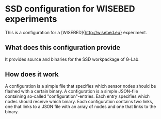 SSD configuration for WISEBED experiments
==============
This is a configuration for a [WISEBED]{http://wisebed.eu} experiment. 

What does this configuration provide
-------------
It provides source and binaries for the SSD workpackage of G-Lab.

How does it work
-------------
A configuration is a simple file that specifies which sensor nodes should be flashed with a certain binary. A configuration is a simple JSON-file containing so-called "configuration"-entries. Each entry specifies which 
nodes should receive which binary. Each configuration contains two links, one that links to a JSON file with an
array of nodes and one that links to the binary.


